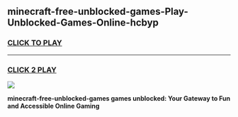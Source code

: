 
## minecraft-free-unblocked-games-Play-Unblocked-Games-Online-hcbyp
<h3>
<a href="https://premium76.site?title=minecraft-free-unblocked-games&ref=25A">CLICK TO PLAY</a></h3>
<hr>

<h3>
<a href="https://premium76.site?title=minecraft-free-unblocked-games&ref=25A">CLICK 2 PLAY</a>
  
</h3>

<a href="https://premium76.site?title=minecraft-free-unblocked-games&ref=25A"><img src="https://clearcache.store/games.png"></a>


**minecraft-free-unblocked-games games unblocked: Your Gateway to Fun and Accessible Online Gaming**
